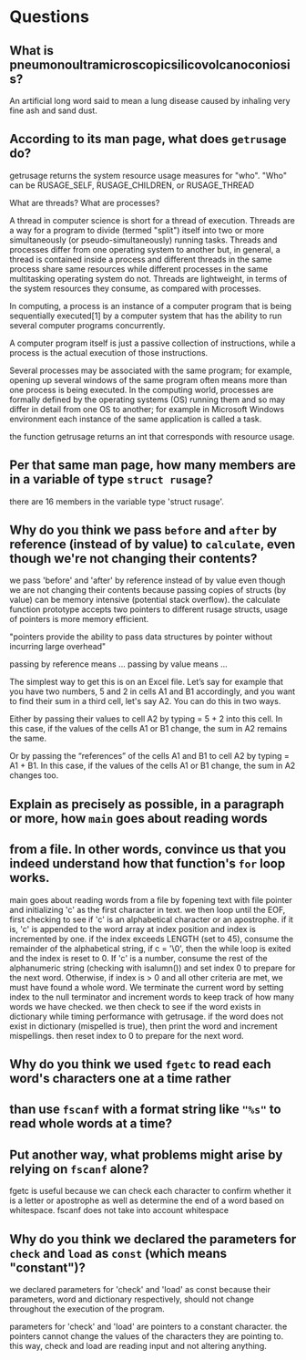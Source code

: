 # Questions

## What is pneumonoultramicroscopicsilicovolcanoconiosis?

An artificial long word said to mean a lung disease caused by
inhaling very fine ash and sand dust.

## According to its man page, what does `getrusage` do?

getrusage returns the system resource usage measures for "who". "Who" can be
RUSAGE_SELF, RUSAGE_CHILDREN, or RUSAGE_THREAD

What are threads?
What are processes?

A thread in computer science is short for a thread of execution. Threads
are a way for a program to divide (termed "split") itself into two or more
simultaneously (or pseudo-simultaneously) running tasks. Threads and processes
differ from one operating system to another but, in general, a thread is
contained inside a process and different threads in the same process share
same resources while different processes in the same multitasking operating
system do not. Threads are lightweight, in terms of the system resources they
consume, as compared with processes.

In computing, a process is an instance of a computer program that is being sequentially
executed[1] by a computer system that has the ability to run several computer programs concurrently.

A computer program itself is just a passive collection of instructions, while a process
is the actual execution of those instructions.

Several processes may be associated with the same program; for example, opening up
several windows of the same program often means more than one process is being executed.
In the computing world, processes are formally defined by the operating systems (OS) running
them and so may differ in detail from one OS to another; for example in Microsoft
Windows environment each instance of the same application is called a task.

the function getrusage returns an int that corresponds with resource usage.

## Per that same man page, how many members are in a variable of type `struct rusage`?

there are 16 members in the variable type 'struct rusage'.

## Why do you think we pass `before` and `after` by reference (instead of by value) to `calculate`, even though we're not changing their contents?

we pass 'before' and 'after' by reference instead of by value even though we are not changing their contents because passing
copies of structs (by value) can be memory intensive (potential stack overflow). the calculate function prototype accepts two pointers
to different rusage structs, usage of pointers is more memory efficient.

"pointers provide the ability to pass data structures by pointer without incurring large overhead"

passing by reference means ...
passing by value means ...

The simplest way to get this is on an Excel file. Let’s say for example that you have
two numbers, 5 and 2 in cells A1 and B1 accordingly, and you want to find their sum in
a third cell, let's say A2. You can do this in two ways.

Either by passing their values to cell A2 by typing = 5 + 2 into this cell. In this
case, if the values of the cells A1 or B1 change, the sum in A2 remains the same.

Or by passing the “references” of the cells A1 and B1 to cell A2 by typing = A1 + B1. In
this case, if the values of the cells A1 or B1 change, the sum in A2 changes too.

## Explain as precisely as possible, in a paragraph or more, how `main` goes about reading words
## from a file. In other words, convince us that you indeed understand how that function's `for` loop works.

main goes about reading words from a file by fopening text with file pointer and initializing 'c' as the first character in text.
we then loop until the EOF, first checking to see if 'c' is an alphabetical character
or an apostrophe. if it is, 'c' is appended to the word array at index position and
index is incremented by one. if the index exceeds LENGTH (set to 45), consume
the remainder of the alphabetical string, if c = '\0', then the while loop is exited
and the index is reset to 0. If 'c' is a number, consume the rest of the alphanumeric
string (checking with isalumn()) and set index 0 to prepare for the next word.
Otherwise, if index is > 0 and all other criteria are met, we must have found a whole
word. We terminate the current word by setting index to the null terminator and increment
words to keep track of how many words we have checked. we then check to see if the word
exists in dictionary while timing performance with getrusage. if the word does not exist
in dictionary (mispelled is true), then print the word and increment mispellings. then
reset index to 0 to prepare for the next word.

## Why do you think we used `fgetc` to read each word's characters one at a time rather
## than use `fscanf` with a format string like `"%s"` to read whole words at a time?
## Put another way, what problems might arise by relying on `fscanf` alone?

fgetc is useful because we can check each character to confirm whether it is
a letter or apostrophe as well as determine the end of a word based on whitespace.
fscanf does not take into account whitespace

## Why do you think we declared the parameters for `check` and `load` as `const` (which means "constant")?

we declared parameters for 'check' and 'load' as const because their parameters,
word and dictionary respectively, should not change throughout the execution of
the program.

parameters for 'check' and 'load' are pointers to a constant character. the pointers
cannot change the values of the characters they are pointing to. this way, check and load
are reading input and not altering anything.
